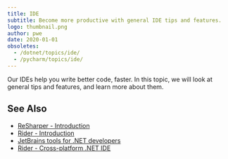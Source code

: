 ```yaml
---
title: IDE
subtitle: Become more productive with general IDE tips and features.
logo: thumbnail.png
author: pwe
date: 2020-01-01
obsoletes:
  - /dotnet/topics/ide/
  - /pycharm/topics/ide/
---
```


Our IDEs help you write better code, faster. In this topic, we will look at general tips and features, and learn more
about them.

## See Also

- [ReSharper - Introduction](https://www.jetbrains.com/help/resharper/)
- [Rider - Introduction](https://www.jetbrains.com/help/rider/)
- [JetBrains tools for .NET developers](https://www.jetbrains.com/dotnet/)
- [Rider - Cross-platform .NET IDE](https://www.jetbrains.com/rider/)
